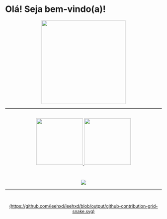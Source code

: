 # Olá! Seja bem-vindo(a)! 

<p align='center'>
<img src="https://media.giphy.com/media/QvpqTCiEcwtvx6wwJK/giphy.gif" width="270" height="270" frameBorder="0" class="giphy-embed" allowFullScreen></img></p>
<hr>

  <div>
  <p align='center'>
  <a href="https://github.com/vitoriaisabel">
  <br>
  <img height = "150em" src = "https://github-readme-stats.vercel.app/api?username=vitoria-F5&show_icons=true&theme=radical&include_all_commits=true&count_private=true" />
  <img height = "150em" src = "https://github-readme-stats.vercel.app/api/top-langs/?username=vitoria-F5&layout=compact&langs_count=16&theme=radical" />
    </p>
  </div>
  
  <div>
    <br>
    <p align='center'>
<img src="https://profile-counter.glitch.me/vitoriaisabel/count.svg" />  
      <hr>
  </div>   
  
 <br>
 <p align='center'>
 (https://github.com/leehxd/leehxd/blob/output/github-contribution-grid-snake.svg)
